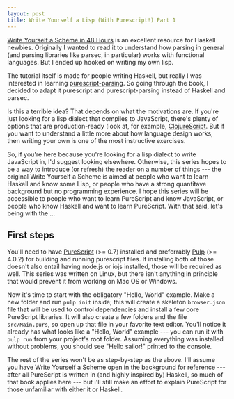 ```yaml
---
layout: post
title: Write Yourself a Lisp (With Purescript!) Part 1
---
```


[Write Yourself a Scheme in 48 Hours](https://en.wikibooks.org/wiki/Write_Yourself_a_Scheme_in_48_Hours) is an excellent resource for Haskell newbies. Originally I wanted to read it to understand how parsing in general (and parsing libraries like parsec, in particular) works with functional languages. But I ended up hooked on writing my own lisp.

The tutorial itself is made for people writing Haskell, but really I was interested in learning [purescript-parsing](https://github.com/purescript-contrib/purescript-parsing). So going through the book, I decided to adapt it purescript and purescript-parsing instead of Haskell and parsec.

Is this a terrible idea? That depends on what the motivations are. If you're just looking for a lisp dialect that compiles to JavaScript, there's plenty of options that are production-ready (look at, for example, [ClojureScript](https://github.com/clojure/clojurescript). But if you want to understand a little more about how language design works, then writing your own is one of the most instructive exercises. 

So, if you're here because you're looking for a lisp dialect to write JavaScript in, I'd suggest looking elsewhere. Otherwise, this series hopes to be a way to introduce (or refresh) the reader on a number of things --- the original Write Yourself a Scheme is aimed at people who want to learn Haskell and know some Lisp, or people who have a strong quantitave background but no programming experience. I hope this series will be accessible to people who want to learn PureScript and know JavaScript, or people who know Haskell and want to learn PureScript. With that said, let's being with the ...

## First steps

You'll need to have [PureScript](https://github.com/purescript/purescript) (>= 0.7) installed and preferrably [Pulp](https://github.com/pulp/pulp) (>= 4.0.2) for building and running purescript files. If installing both of those doesn't also entail having node.js or iojs installed, those will be required as well. This series was written on Linux, but there isn't anything in principle that would prevent it from working on Mac OS or Windows.

Now it's time to start with the obligatory "Hello, World" example. Make a new folder and run `pulp init` inside; this will create a skeleton `browser.json` file that will be used to control dependencies and install a few core PureScript libraries. It will also create a few folders and the file `src/Main.purs`, so open up that file in your favorite text editor. You'll notice it already has what looks like a "Hello, World" example --- you can run it with `pulp run` from your project's root folder. Assuming everything was installed without problems, you should see "Hello sailor!" printed to the console.

The rest of the series won't be as step-by-step as the above. I'll assume you have Write Yourself a Scheme open in the background for reference --- after all PureScript is written in (and highly inspired by) Haskell, so much of that book applies here --- but I'll still make an effort to explain PureScript for those unfamiliar with either it or Haskell.
